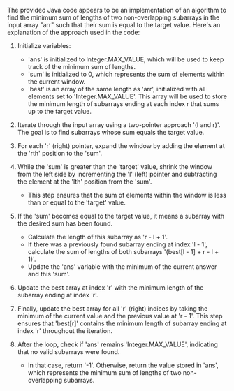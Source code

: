 ​The provided Java code appears to be an implementation of an algorithm to find the minimum sum of lengths of two non-overlapping subarrays in the input array "arr" 
such that their sum is equal to the target value. Here's an explanation of the approach used in the code:

1. Initialize variables:
   - 'ans' is initialized to Integer.MAX_VALUE, which will be used to keep track of the minimum sum of lengths.
   - 'sum' is initialized to 0, which represents the sum of elements within the current window.
   - 'best' is an array of the same length as 'arr', initialized with all elements set to 'Integer.MAX_VALUE'. This array will be used to store the minimum length 
     of subarrays ending at each index r that sums up to the target value.

2. Iterate through the input array using a two-pointer approach '(l and r)'. The goal is to find subarrays whose sum equals the target value.

3. For each 'r' (right) pointer, expand the window by adding the element at the 'rth' position to the 'sum'.

4. While the 'sum' is greater than the 'target' value, shrink the window from the left side by incrementing the 'l' (left) pointer and subtracting the element at 
   the 'lth' position from the 'sum'.
   - This step ensures that the sum of elements within the window is less than or equal to the 'target' value.

5. If the 'sum' becomes equal to the target value, it means a subarray with the desired sum has been found.
   - Calculate the length of this subarray as 'r - l + 1'.
   - If there was a previously found subarray ending at index 'l - 1', calculate the sum of lengths of both subarrays '(best[l - 1] + r - l + 1)'.
   - Update the 'ans' variable with the minimum of the current answer and this 'sum'.

6. Update the best array at index 'r' with the minimum length of the subarray ending at index 'r'.

7. Finally, update the best array for all 'r' (right) indices by taking the minimum of the current value and the previous value at 'r - 1'. This step ensures that 
   'best[r]' contains the minimum length of subarray ending at index 'r' throughout the iteration.

8. After the loop, check if 'ans' remains 'Integer.MAX_VALUE', indicating that no valid subarrays were found.
   - In that case, return '-1'. Otherwise, return the value stored in 'ans', which represents the minimum sum of lengths of two non-overlapping subarrays.
